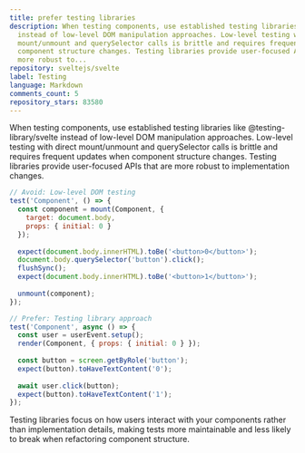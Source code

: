 ```yaml
---
title: prefer testing libraries
description: When testing components, use established testing libraries like @testing-library/svelte
  instead of low-level DOM manipulation approaches. Low-level testing with direct
  mount/unmount and querySelector calls is brittle and requires frequent updates when
  component structure changes. Testing libraries provide user-focused APIs that are
  more robust to...
repository: sveltejs/svelte
label: Testing
language: Markdown
comments_count: 5
repository_stars: 83580
---
```


When testing components, use established testing libraries like @testing-library/svelte instead of low-level DOM manipulation approaches. Low-level testing with direct mount/unmount and querySelector calls is brittle and requires frequent updates when component structure changes. Testing libraries provide user-focused APIs that are more robust to implementation changes.

```js
// Avoid: Low-level DOM testing
test('Component', () => {
  const component = mount(Component, {
    target: document.body,
    props: { initial: 0 }
  });
  
  expect(document.body.innerHTML).toBe('<button>0</button>');
  document.body.querySelector('button').click();
  flushSync();
  expect(document.body.innerHTML).toBe('<button>1</button>');
  
  unmount(component);
});

// Prefer: Testing library approach
test('Component', async () => {
  const user = userEvent.setup();
  render(Component, { props: { initial: 0 } });
  
  const button = screen.getByRole('button');
  expect(button).toHaveTextContent('0');
  
  await user.click(button);
  expect(button).toHaveTextContent('1');
});
```

Testing libraries focus on how users interact with your components rather than implementation details, making tests more maintainable and less likely to break when refactoring component structure.
